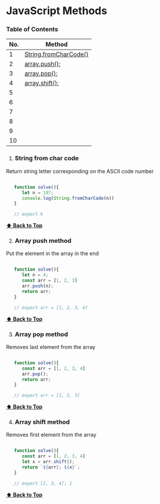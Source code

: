 # JavaScript Methods

### Table of Contents

| No. | Method |
|---- | ---------
|  1  | [String.fromCharCode()](#String-from-char-code) 
|  2  | [array.push();](#array-push-method)
|  3  | [array.pop();](#array-pop-method)        
|  4  | [array.shift();](#array-shift-method)
|  5  |           |
|  6  |           |
|  7  |           |
|  8  |           |
|  9  |           |
|  10 |           |


1. ### String from char code

Return string letter corresponding on the ASCII code number

```javascript

   function solve(){
      let n = 107;
      console.log(String.fromCharCode(n))
   }

   // expect k
```
**[⬆ Back to Top](#table-of-contents)**

2. ### Array push method

Put the element in the array in the end

```javascript

   function solve(){
      let n = 4;
      const arr = [1, 2, 3]
      arr.push(n);
      return arr;
   }

   // expect arr = [1, 2, 3, 4]
```
**[⬆ Back to Top](#table-of-contents)**

3. ### Array pop method

Removes last element from the array

```javascript

   function solve(){
      const arr = [1, 2, 3, 4]
      arr.pop();
      return arr;
   }

   // expect arr = [1, 2, 3]
```
**[⬆ Back to Top](#table-of-contents)**

4. ### Array shift method

Removes first element from the array

```javascript

   function solve(){
      const arr = [1, 2, 3, 4]
      let x = arr.shift();
      return `${arr}; ${x}`;
   }

   // expect [2, 3, 4]; 1
```
**[⬆ Back to Top](#table-of-contents)**
